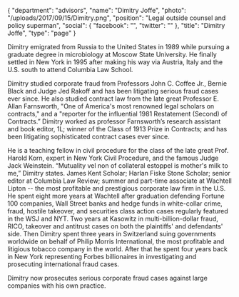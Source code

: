 {
  "department": "advisors",
  "name": "Dimitry Joffe",
  "photo": "/uploads/2017/09/15/Dimitry.png",
  "position": "Legal outside counsel and policy superman",
  "social": {
    "facebook": "",
    "twitter": ""
  },
  "title": "Dimitry Joffe",
  "type": "page"
}


Dimitry emigrated from Russia to the United States in 1989 while pursuing a graduate degree in microbiology at Moscow State University. He finally settled in New York in 1995 after making his way via Austria, Italy and the U.S. south to attend Columbia Law School.

Dimitry studied corporate fraud from Professors John C. Coffee Jr., Bernie Black and Judge Jed Rakoff and has been litigating serious fraud cases ever since. He also studied contract law from the late great Professor E. Allan Farnsworth, "One of America's most renowned legal scholars on contracts," and a "reporter for the influential 1981 Restatement (Second) of Contracts.” Dimitry worked as professor Farnsworth’s research assistant and book editor, 1L; winner of the Class of 1913 Prize in Contracts; and has been litigating sophisticated contract cases ever since.

He is a teaching fellow in civil procedure for the class of the late great Prof. Harold Korn, expert in New York Civil Procedure, and the famous Judge Jack Weinstein. “Mutuality vel non of collateral estoppel is mother's milk to me,” Dimitry states. James Kent Scholar; Harlan Fiske Stone Scholar; senior editor at Columbia Law Review; summer and part-time associate at Wachtell Lipton -- the most profitable and prestigious corporate law firm in the U.S. He spent eight more years at Wachtell after graduation defending Fortune 100 companies, Wall Street banks and hedge funds in white-collar crime, fraud, hostile takeover, and securities class action cases regularly featured in the WSJ and NYT. Two years at Kasowitz in multi-billion-dollar fraud, RICO, takeover and antitrust cases on both the plaintiffs' and defendants' side. Then Dimitry spent three years in Switzerland suing governments worldwide on behalf of Philip Morris International, the most profitable and litigious tobacco company in the world. After that he spent four years back in New York representing Forbes billionaires in investigating and prosecuting international fraud cases.

Dimitry now prosecutes serious corporate fraud cases against large companies with his own practice.